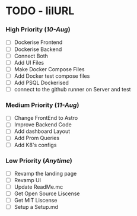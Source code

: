# TODO - lilURL
### High Priority (*10-Aug*)
- [ ] Dockerise Frontend
- [ ] Dockerise Backend
- [ ] Connect Both
- [ ] Add UI Files
- [ ] Make Docker Compose Files
- [ ] Add Docker test compose files
- [ ] Add PSQL Dockerised
- [ ] connect to the github runner on Server and test

### Medium Priority (*11-Aug*)
- [ ] Change FrontEnd to Astro
- [ ] Improve Backend Code
- [ ] Add dashboard Layout
- [ ] Add Prom Queries
- [ ] Add K8's configs 

### Low Priority (*Anytime*)
- [ ] Revamp the landing page
- [ ] Revamp UI
- [ ] Update ReadMe.mc
- [ ] Get Open Source Liscense
- [ ] Get MIT Liscense
- [ ] Setup a Setup.md
